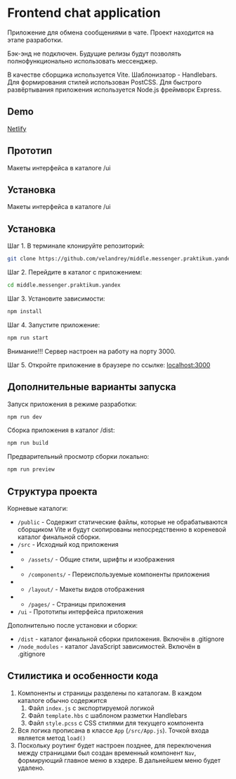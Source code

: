 # Frontend chat application

Приложение для обмена сообщениями в чате.
Проект находится на этапе разработки. 

Бэк-энд не подключен. Будущие релизы будут позволять полнофункционально использовать мессенджер. 

В качестве сборщика используется Vite. Шаблонизатор - Handlebars. Для формирования стилей использован PostCSS. Для быстрого развёртывания приложения используется Node.js фреймворк Express.


## Demo
[Netlify](https://******.netlify.app/)

## Прототип
Макеты интерфейса в каталоге /ui

## Установка
Макеты интерфейса в каталоге /ui

## Установка

Шаг 1. В терминале клонируйте репозиторий:

```bash
git clone https://github.com/velandrey/middle.messenger.praktikum.yandex.git
```

Шаг 2. Перейдите в каталог с приложением:

```bash
cd middle.messenger.praktikum.yandex
```

Шаг 3. Установите зависимости:
```bash
npm install
```
Шаг 4. Запустите приложение:

```bash
npm run start
```

Внимание!!! Сервер настроен на работу на порту 3000.

Шаг 5. Откройте приложение в браузере по ссылке:
[localhost:3000](http://localhost:3000/)

## Дополнительные варианты запуска
Запуск приложения в режиме разработки:
```bash
npm run dev
```
Сборка приложения в каталог /dist:
```bash
npm run build
```
Предварительный просмотр сборки локально:
```bash
npm run preview
```
## Структура проекта
Корневые каталоги:
- `/public` - Содержит статические файлы, которые не обрабатываются сборщиком Vite и будут скопированы непосредственно в кореневой каталог финальной сборки.
- `/src` - Исходный код приложения
- - `/assets/` - Общие стили, шрифты и изображения
- - `/components/` - Переиспользуемые компоненты приложения
- - `/layout/` - Макеты видов отображения
- - `/pages/` - Страницы приложения
- `/ui` - Прототипы интерфейса приложения

Дополнительно после установки и сборки:
- `/dist` - каталог финальной сборки приложения. Включён в .gitignore
- `/node_modules` - каталог JavaScript зависимостей. Включён в .gitignore


## Стилистика и особенности кода
1. Компоненты и страницы разделены по каталогам. В каждом каталоге обычно содержится
   1. Файл `index.js` с экспортируемой логикой
   2. Файл `template.hbs` с шаблоном разметки Handlebars
   3. Файл `style.pcss` с CSS стилями для текущего компонента
2. Вся логика прописана в классе `App` (`/src/App.js`). Точкой входа является метод `load()`
3. Поскольку роутинг будет настроен позднее, для переключения между страницами был создан временный компонент `Nav`, формирующий главное меню в хэдере. В дальнейшем меню будет удалено.
